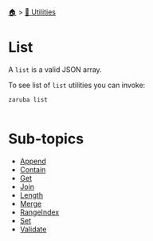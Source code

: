 <!--startTocHeader-->
[🏠](../../README.md) > [🔧 Utilities](../README.md)
# List
<!--endTocHeader-->

A `list` is a valid JSON array.

To see list of `list` utilities you can invoke:

<!--startCode-->
```bash
zaruba list
```

```

```
<!--endCode-->


<!--startTocSubtopic-->
# Sub-topics
* [Append](append.md)
* [Contain](contain.md)
* [Get](get.md)
* [Join](join.md)
* [Length](length.md)
* [Merge](merge.md)
* [RangeIndex](range-index.md)
* [Set](set.md)
* [Validate](validate.md)
<!--endTocSubtopic-->